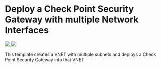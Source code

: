 # Deploy a Check Point Security Gateway with multiple Network Interfaces

<a href="https://portal.azure.com/#create/Microsoft.Template/uri/https%3A%2F%2Fraw.githubusercontent.com%2Fchkp-zegman%2Fazure-quickstart-templates%2Fmaster%2Fcheckpoint-multi-nic%2Fazuredeploy.json" target="_blank">
    <img src="http://azuredeploy.net/deploybutton.png"/>
</a>

<a href="http://armviz.io/#/?load=https%3A%2F%2Fraw.githubusercontent.com%2Fchkp-zegman%2Fazure-quickstart-templates%2Fmaster%2Fcheckpoint-multi-nic%2Fazuredeploy.json" target="_blank">
    <img src="http://armviz.io/visualizebutton.png"/>
</a>

This template creates a VNET with multiple subnets and deploys a Check Point Security Gateway into that VNET
